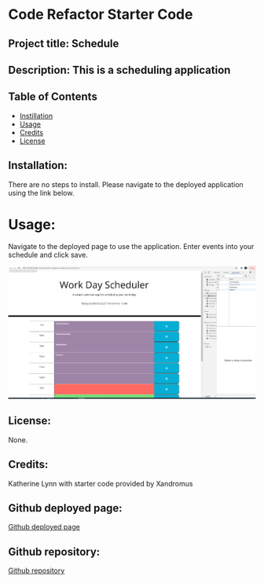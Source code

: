 # Code Refactor Starter Code

## Project title: Schedule

## Description: This is a scheduling application

## Table of Contents
* [Instillation](#installation)
* [Usage](#usage)
* [Credits](#credits)
* [License](#license)


## Installation:

There are no steps to install. Please navigate to the deployed application using the link below.


# Usage: 

Navigate to the deployed page to use the application. Enter events into your schedule and click save. 

![First image of site](./develop/images/screenshot-scheduler.png)


## License: 

None. 


## Credits: 

Katherine Lynn with starter code provided by Xandromus

## Github deployed page: 

[Github deployed page](https://klynn726.github.io/calendar/)

## Github repository: 

[Github repository](https://github.com/klynn726/calendar)
